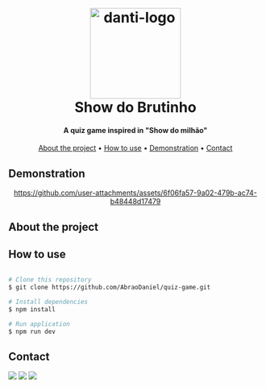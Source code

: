 <h1 align="center">
  <br>

  <img src="https://github.com/user-attachments/assets/88e3eed5-096a-474d-8842-34d4b7bcfa14" alt="danti-logo" width="180">
  
  <br>
  Show do Brutinho
  <br>
</h1>

<h4 align="center">A quiz game inspired in "Show do milhão"</h4>

<p align="center">
  <a href="#about-the-project">About the project</a> •
  <a href="#how-to-use">How to use</a> •
  <a href="#demonstration">Demonstration</a> •
  <a href="#contact">Contact</a>
</p>


## Demonstration
<div align="center">

https://github.com/user-attachments/assets/6f06fa57-9a02-479b-ac74-b48448d17479

</div>


## About the project

 

## How to use

```bash

# Clone this repository
$ git clone https://github.com/AbraoDaniel/quiz-game.git

# Install dependencies
$ npm install

# Run application
$ npm run dev
```

## Contact

<div> 
  <a href = "mailto:abraodaniel@hotmail.com"><img src="https://img.shields.io/badge/-Outlook-%23333?style=for-the-badge&logo=gmail&logoColor=white" target="_blank"></a>
  <a href="https://www.linkedin.com/in/daniel-alexsandro-abrão-2002/" target="_blank"><img src="https://img.shields.io/badge/-LinkedIn-%230077B5?style=for-the-badge&logo=linkedin&logoColor=white" target="_blank"></a> 
  <a href = "mailto:danabrao@gmail.com"><img src="https://img.shields.io/badge/-Gmail-%23333?style=for-the-badge&logo=gmail&logoColor=white" target="_blank"></a>
</div>

